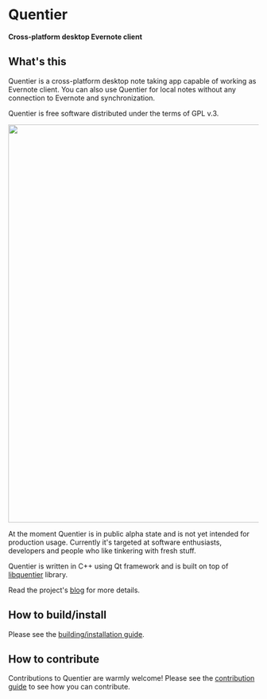 Quentier
========

**Cross-platform desktop Evernote client**

## What's this

Quentier is a cross-platform desktop note taking app capable of working as Evernote client. You can also use Quentier
for local notes without any connection to Evernote and synchronization.

Quentier is free software distributed under the terms of GPL v.3.

<img src="https://d1vanov.github.io/quentier/Quentier_sample_screenshot.png" width=800>

At the moment Quentier is in public alpha state and is not yet intended for production usage. Currently it's targeted
at software enthusiasts, developers and people who like tinkering with fresh stuff.

Quentier is written in C++ using Qt framework and is built on top of [libquentier](http://github.com/d1vanov/libquentier) library.

Read the project's [blog](https://d1vanov.github.io/quentier) for more details.

## How to build/install

Please see the [building/installation guide](INSTALL.md).

## How to contribute

Contributions to Quentier are warmly welcome! Please see the [contribution guide](CONTRIBUTING.md) to see how you can contribute.
